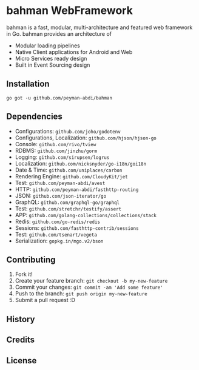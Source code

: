 # bahman WebFramework

bahman is a fast, modular, multi-architecture and featured web framework in Go.
bahman provides an architecture of

* Modular loading pipelines
* Native Client applications for Android and Web
* Micro Services ready design
* Built in Event Sourcing design

## Installation

`go got -u github.com/peyman-abdi/bahman`

## Dependencies

* Configurations: `github.com/joho/godotenv`
* Configurations, Localization: `github.com/hjson/hjson-go`
* Console: `github.com/rivo/tview`
* RDBMS: `github.com/jinzhu/gorm`
* Logging: `github.com/sirupsen/logrus`
* Localization: `github.com/nicksnyder/go-i18n/goi18n`
* Date & Time: `github.com/uniplaces/carbon`
* Rendering Engine: `github.com/CloudyKit/jet`
* Test: `github.com/peyman-abdi/avest`
* HTTP: `github.com/peyman-abdi/fasthttp-routing`
* JSON: `github.com/json-iterator/go`
* GraphQL: `github.com/graphql-go/graphql`
* Test: `github.com/stretchr/testify/assert`
* APP: `github.com/golang-collections/collections/stack`
* Redis: `github.com/go-redis/redis`
* Sessions: `github.com/fasthttp-contrib/sessions`
* Test: `github.com/tsenart/vegeta`
* Serialization: `gopkg.in/mgo.v2/bson`

## Contributing

1. Fork it!
2. Create your feature branch: `git checkout -b my-new-feature`
3. Commit your changes: `git commit -am 'Add some feature'`
4. Push to the branch: `git push origin my-new-feature`
5. Submit a pull request :D

## History

## Credits

## License
